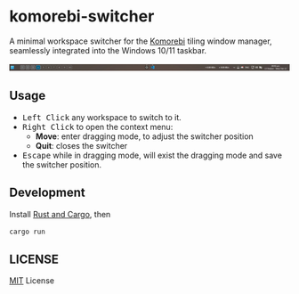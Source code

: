 # komorebi-switcher

A minimal workspace switcher for the [Komorebi](https://github.com/LGUG2Z/komorebi/) tiling window manager, seamlessly integrated into the Windows 10/11 taskbar.

![Image showcasing komorebi switcher](.github/image.png)

## Usage

- <kbd>Left Click</kbd> any workspace to switch to it.
- <kbd>Right Click</kbd> to open the context menu:
  - **Move**: enter dragging mode, to adjust the switcher position
  - **Quit**: closes the switcher
- <kbd>Escape</kbd> while in dragging mode, will exist the dragging mode and save the switcher position.

## Development

Install [Rust and Cargo](https://rustup.rs/), then

```sh
cargo run
```

## LICENSE

[MIT](./LICENSE) License
